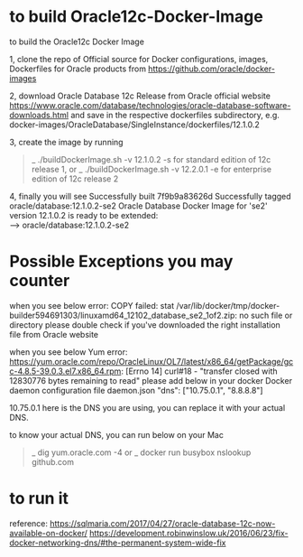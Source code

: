 # to build Oracle12c-Docker-Image
to build the Oracle12c Docker Image

1, clone the repo of Official source for Docker configurations, images, Dockerfiles for Oracle products from https://github.com/oracle/docker-images

2, download Oracle Database 12c Release from Oracle official website
https://www.oracle.com/database/technologies/oracle-database-software-downloads.html
and save in the respective dockerfiles subdirectory, e.g. docker-images/OracleDatabase/SingleInstance/dockerfiles/12.1.0.2

3, create the image by running
>_ ./buildDockerImage.sh -v 12.1.0.2 -s        for standard edition of 12c release 1, 
or
>_ ./buildDockerImage.sh -v 12.2.0.1 -e        for enterprise edition of 12c release 2

4, finally you will see
Successfully built 7f9b9a83626d
Successfully tagged oracle/database:12.1.0.2-se2
  Oracle Database Docker Image for 'se2' version 12.1.0.2 is ready to be extended:     
    --> oracle/database:12.1.0.2-se2

# Possible Exceptions you may counter 
when you see below error:
COPY failed: stat /var/lib/docker/tmp/docker-builder594691303/linuxamd64_12102_database_se2_1of2.zip: no such file or directory
please double check if you've downloaded the right installation file from Oracle website

when you see below Yum error:
https://yum.oracle.com/repo/OracleLinux/OL7/latest/x86_64/getPackage/gcc-4.8.5-39.0.3.el7.x86_64.rpm: [Errno 14] curl#18 - "transfer closed with 12830776 bytes remaining to read"
please add below in your docker Docker daemon configuration file daemon.json
  "dns": ["10.75.0.1", "8.8.8.8"]

10.75.0.1 here is the DNS you are using, you can replace it with your actual DNS.

to know your actual DNS, you can run below on your Mac
>_ dig yum.oracle.com -4
or 
>_ docker run busybox nslookup github.com

# to run it 


reference:
https://sqlmaria.com/2017/04/27/oracle-database-12c-now-available-on-docker/
https://development.robinwinslow.uk/2016/06/23/fix-docker-networking-dns/#the-permanent-system-wide-fix

